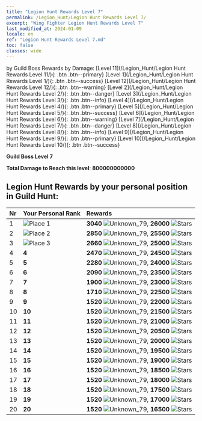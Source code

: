 ```yaml
---
title: "Legion Hunt Rewards Level 7"
permalink: /Legion_Hunt/Legion Hunt Rewards Level 7/
excerpt: "Wing Fighter Legion Hunt Rewards Level 7"
last_modified_at: 2024-01-09
locale: en
ref: "Legion Hunt Rewards Level 7.md"
toc: false
classes: wide
---
```


  by Guild Boss Rewards by Damage:   [Level 11](/Legion_Hunt/Legion Hunt Rewards Level 11/){: .btn .btn--primary}   [Level 1](/Legion_Hunt/Legion Hunt Rewards Level 1/){: .btn .btn--success}   [Level 12](/Legion_Hunt/Legion Hunt Rewards Level 12/){: .btn .btn--warning}   [Level 2](/Legion_Hunt/Legion Hunt Rewards Level 2/){: .btn .btn--danger}   [Level 3](/Legion_Hunt/Legion Hunt Rewards Level 3/){: .btn .btn--info}   [Level 4](/Legion_Hunt/Legion Hunt Rewards Level 4/){: .btn .btn--primary}   [Level 5](/Legion_Hunt/Legion Hunt Rewards Level 5/){: .btn .btn--success}   [Level 6](/Legion_Hunt/Legion Hunt Rewards Level 6/){: .btn .btn--warning}   [Level 7](/Legion_Hunt/Legion Hunt Rewards Level 7/){: .btn .btn--danger}   [Level 8](/Legion_Hunt/Legion Hunt Rewards Level 8/){: .btn .btn--info}   [Level 9](/Legion_Hunt/Legion Hunt Rewards Level 9/){: .btn .btn--primary}   [Level 10](/Legion_Hunt/Legion Hunt Rewards Level 10/){: .btn .btn--success} 



  **Guild Boss Level 7**

 **Total Damage to Reach this level**: **800000000000**



## Legion Hunt Rewards by your personal position in Guild Hunt:

  |  Nr | Your Personal Rank | Rewards |
  |:----|:-------------------|:-------------|
 | 1  | ![Place 1](/images/place_1_p.png) | **3040** ![Unknown_79](/images/item/jt_jd_img25_p.png),  **26000** ![Stars](/images/item/Stars_p.png) |
 | 2  | ![Place 2](/images/place_2_p.png) | **2850** ![Unknown_79](/images/item/jt_jd_img25_p.png),  **25500** ![Stars](/images/item/Stars_p.png) |
 | 3  | ![Place 3](/images/place_3_p.png) | **2660** ![Unknown_79](/images/item/jt_jd_img25_p.png),  **25000** ![Stars](/images/item/Stars_p.png) |
 | 4  | **4** | **2470** ![Unknown_79](/images/item/jt_jd_img25_p.png),  **24500** ![Stars](/images/item/Stars_p.png) |
 | 5  | **5** | **2280** ![Unknown_79](/images/item/jt_jd_img25_p.png),  **24000** ![Stars](/images/item/Stars_p.png) |
 | 6  | **6** | **2090** ![Unknown_79](/images/item/jt_jd_img25_p.png),  **23500** ![Stars](/images/item/Stars_p.png) |
 | 7  | **7** | **1900** ![Unknown_79](/images/item/jt_jd_img25_p.png),  **23000** ![Stars](/images/item/Stars_p.png) |
 | 8  | **8** | **1710** ![Unknown_79](/images/item/jt_jd_img25_p.png),  **22500** ![Stars](/images/item/Stars_p.png) |
 | 9  | **9** | **1520** ![Unknown_79](/images/item/jt_jd_img25_p.png),  **22000** ![Stars](/images/item/Stars_p.png) |
 | 10  | **10** | **1520** ![Unknown_79](/images/item/jt_jd_img25_p.png),  **21500** ![Stars](/images/item/Stars_p.png) |
 | 11  | **11** | **1520** ![Unknown_79](/images/item/jt_jd_img25_p.png),  **21000** ![Stars](/images/item/Stars_p.png) |
 | 12  | **12** | **1520** ![Unknown_79](/images/item/jt_jd_img25_p.png),  **20500** ![Stars](/images/item/Stars_p.png) |
 | 13  | **13** | **1520** ![Unknown_79](/images/item/jt_jd_img25_p.png),  **20000** ![Stars](/images/item/Stars_p.png) |
 | 14  | **14** | **1520** ![Unknown_79](/images/item/jt_jd_img25_p.png),  **19500** ![Stars](/images/item/Stars_p.png) |
 | 15  | **15** | **1520** ![Unknown_79](/images/item/jt_jd_img25_p.png),  **19000** ![Stars](/images/item/Stars_p.png) |
 | 16  | **16** | **1520** ![Unknown_79](/images/item/jt_jd_img25_p.png),  **18500** ![Stars](/images/item/Stars_p.png) |
 | 17  | **17** | **1520** ![Unknown_79](/images/item/jt_jd_img25_p.png),  **18000** ![Stars](/images/item/Stars_p.png) |
 | 18  | **18** | **1520** ![Unknown_79](/images/item/jt_jd_img25_p.png),  **17500** ![Stars](/images/item/Stars_p.png) |
 | 19  | **19** | **1520** ![Unknown_79](/images/item/jt_jd_img25_p.png),  **17000** ![Stars](/images/item/Stars_p.png) |
 | 20  | **20** | **1520** ![Unknown_79](/images/item/jt_jd_img25_p.png),  **16500** ![Stars](/images/item/Stars_p.png) |
